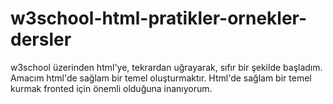 # w3school-html-pratikler-ornekler-dersler
w3school üzerinden html'ye, tekrardan uğrayarak, sıfır bir şekilde başladım. Amacım html'de sağlam bir temel oluşturmaktır. Html'de sağlam bir temel kurmak fronted için önemli olduğuna inanıyorum.

